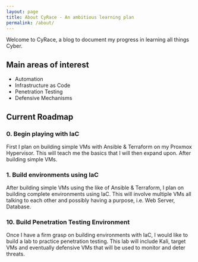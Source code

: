 ```yaml
---
layout: page
title: About CyRace - An ambitious learning plan
permalink: /about/
---
```


Welcome to CyRace, a blog to document my progress in learning all things Cyber.

## Main areas of interest

- Automation
- Infrastructure as Code
- Penetration Testing
- Defensive Mechanisms

## Current Roadmap

### 0. Begin playing with IaC

First I plan on building simple VMs with Ansible & Terraform on my Proxmox Hypervisor. This will teach me the basics that I will then expand upon. After building simple VMs.

### 1. Build environments using IaC

After building simple VMs using the like of Ansible & Terraform, I plan on building complete environments using IaC. This will involve multiple VMs all talking to each other and possibly having a purpose, i.e. Web Server, Database.

### 10. Build Penetration Testing Environment

Once I have a firm grasp on building environments with IaC, I would like to build a lab to practice penetration testing. This lab will include Kali, target VMs and eventually defensive VMs that will be used to monitor and deter threats.